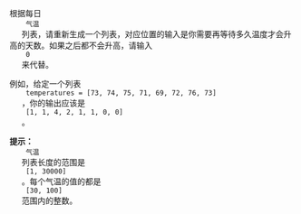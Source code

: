 <html>
 <body>
  <p>
   根据每日
   <code>
    气温
   </code>
   列表，请重新生成一个列表，对应位置的输入是你需要再等待多久温度才会升高的天数。如果之后都不会升高，请输入
   <code>
    0
   </code>
   来代替。
  </p>
  <p>
   例如，给定一个列表
   <code>
    temperatures = [73, 74, 75, 71, 69, 72, 76, 73]
   </code>
   ，你的输出应该是
   <code>
    [1, 1, 4, 2, 1, 1, 0, 0]
   </code>
   。
  </p>
  <p>
   <strong>
    提示：
   </strong>
   <code>
    气温
   </code>
   列表长度的范围是
   <code>
    [1, 30000]
   </code>
   。每个气温的值的都是
   <code>
    [30, 100]
   </code>
   范围内的整数。
  </p>
 </body>
</html>